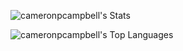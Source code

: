 ![cameronpcampbell's Stats](https://github-readme-stats.vercel.app/api?username=cameronpcampbell&theme=dark&show_icons=true&hide_border=true&count_private=true)

![cameronpcampbell's Top Languages](https://github-readme-stats.vercel.app/api/top-langs/?username=cameronpcampbell&theme=dark&show_icons=true&hide_border=true&layout=compact)
